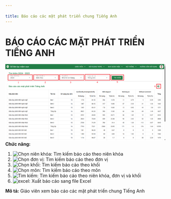 ```yaml
---

title: Báo cáo các mặt phát triển chung Tiếng Anh
---
```


# BÁO CÁO CÁC MẶT PHÁT TRIỂN TIẾNG ANH
![BÁO CÁO CÁC MẶT PHÁT TRIỂN TIẾNG ANH](/img/giao-vien/bao-cao-cac-mat-phat-trien-chung-TA/bao-cao-cac-mat-phat-trien-chung-TA.png)  
__Chức năng:__  
1. <img src="/docs-kqht/img/giao-vien/xem-y-kien-PH/chon-nien-khoa.png" alt="Chọn niên khóa" width="170" />: Tìm kiếm báo cáo theo niên khóa
2. <img src="/docs-kqht/img/chung/chon-don-vi.png" alt="Chọn đơn vị" width="170" />: Tìm kiếm báo cáo theo đơn vị
3. <img src="/docs-kqht/img/chung/chon-khoi.png" alt="Chọn khối" width="170" />: Tìm kiếm báo cáo theo khối
4. <img src="/docs-kqht/img/chung/chon-mon.png" alt="Chọn môn" width="110" />: Tìm kiếm báo cáo theo môn
5. <img src="/docs-kqht/img/chung/tim.png" alt="Tìm kiếm" width="70" />: Tìm kiếm báo cáo theo niên khóa, đơn vị và khối
6. <img src="/docs-kqht/img/chung/excel.png" alt="excel" width="30" />: Xuất báo cáo sang file Excel

__Mô tả:__ Giáo viên xem báo cáo các mặt phát triển chung Tiếng Anh


